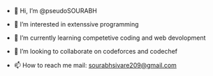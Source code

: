 - 👋 Hi, I’m @pseudoSOURABH
- 👀 I’m interested in extenssive programming
- 🌱 I’m currently learning competetive coding and web devolopment

- 💞️ I’m looking to collaborate on codeforces and codechef
- 📫 How to reach me mail: sourabhsivare209@gmail.com

<!---
pseudoSOURABH/pseudoSOURABH is a ✨ special ✨ repository because its `README.md` (this file) appears on your GitHub profile.
You can click the Preview link to take a look at your changes.
--->
